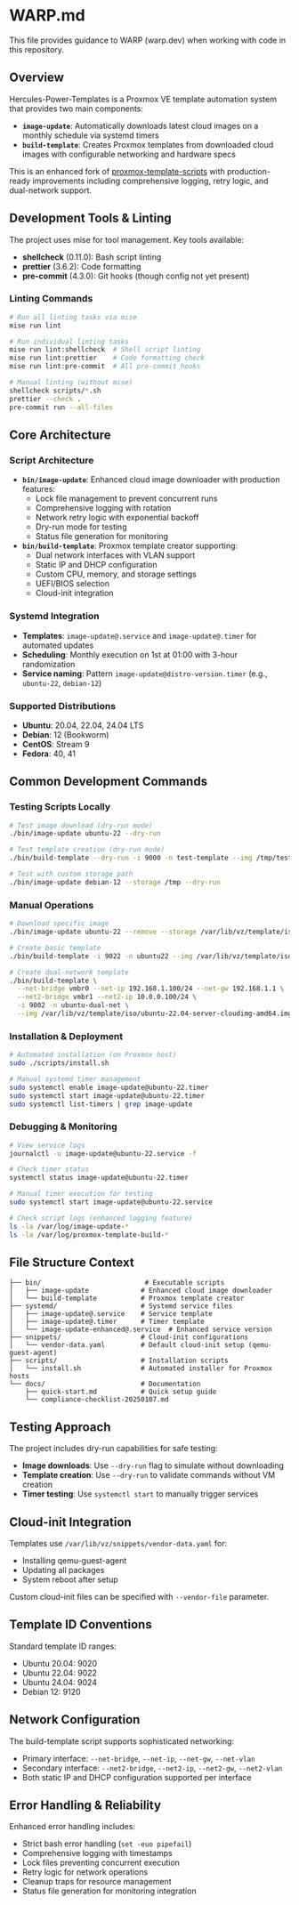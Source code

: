 # WARP.md

This file provides guidance to WARP (warp.dev) when working with code in this
repository.

## Overview

Hercules-Power-Templates is a Proxmox VE template automation system that
provides two main components:

- **`image-update`**: Automatically downloads latest cloud images on a monthly
  schedule via systemd timers
- **`build-template`**: Creates Proxmox templates from downloaded cloud images
  with configurable networking and hardware specs

This is an enhanced fork of
[proxmox-template-scripts](https://github.com/trfore/proxmox-template-scripts)
with production-ready improvements including comprehensive logging, retry logic,
and dual-network support.

## Development Tools & Linting

The project uses mise for tool management. Key tools available:

- **shellcheck** (0.11.0): Bash script linting
- **prettier** (3.6.2): Code formatting
- **pre-commit** (4.3.0): Git hooks (though config not yet present)

### Linting Commands

```bash
# Run all linting tasks via mise
mise run lint

# Run individual linting tasks
mise run lint:shellcheck  # Shell script linting
mise run lint:prettier    # Code formatting check
mise run lint:pre-commit  # All pre-commit hooks

# Manual linting (without mise)
shellcheck scripts/*.sh
prettier --check .
pre-commit run --all-files
```

## Core Architecture

### Script Architecture

- **`bin/image-update`**: Enhanced cloud image downloader with production
  features:
  - Lock file management to prevent concurrent runs
  - Comprehensive logging with rotation
  - Network retry logic with exponential backoff
  - Dry-run mode for testing
  - Status file generation for monitoring
- **`bin/build-template`**: Proxmox template creator supporting:
  - Dual network interfaces with VLAN support
  - Static IP and DHCP configuration
  - Custom CPU, memory, and storage settings
  - UEFI/BIOS selection
  - Cloud-init integration

### Systemd Integration

- **Templates**: `image-update@.service` and `image-update@.timer` for automated
  updates
- **Scheduling**: Monthly execution on 1st at 01:00 with 3-hour randomization
- **Service naming**: Pattern `image-update@distro-version.timer` (e.g.,
  `ubuntu-22`, `debian-12`)

### Supported Distributions

- **Ubuntu**: 20.04, 22.04, 24.04 LTS
- **Debian**: 12 (Bookworm)
- **CentOS**: Stream 9
- **Fedora**: 40, 41

## Common Development Commands

### Testing Scripts Locally

```bash
# Test image download (dry-run mode)
./bin/image-update ubuntu-22 --dry-run

# Test template creation (dry-run mode)
./bin/build-template --dry-run -i 9000 -n test-template --img /tmp/test.img

# Test with custom storage path
./bin/image-update debian-12 --storage /tmp --dry-run
```

### Manual Operations

```bash
# Download specific image
./bin/image-update ubuntu-22 --remove --storage /var/lib/vz/template/iso

# Create basic template
./bin/build-template -i 9022 -n ubuntu22 --img /var/lib/vz/template/iso/ubuntu-22.04-server-cloudimg-amd64.img

# Create dual-network template
./bin/build-template \
  --net-bridge vmbr0 --net-ip 192.168.1.100/24 --net-gw 192.168.1.1 \
  --net2-bridge vmbr1 --net2-ip 10.0.0.100/24 \
  -i 9002 -n ubuntu-dual-net \
  --img /var/lib/vz/template/iso/ubuntu-22.04-server-cloudimg-amd64.img
```

### Installation & Deployment

```bash
# Automated installation (on Proxmox host)
sudo ./scripts/install.sh

# Manual systemd timer management
sudo systemctl enable image-update@ubuntu-22.timer
sudo systemctl start image-update@ubuntu-22.timer
sudo systemctl list-timers | grep image-update
```

### Debugging & Monitoring

```bash
# View service logs
journalctl -u image-update@ubuntu-22.service -f

# Check timer status
systemctl status image-update@ubuntu-22.timer

# Manual timer execution for testing
sudo systemctl start image-update@ubuntu-22.service

# Check script logs (enhanced logging feature)
ls -la /var/log/image-update-*
ls -la /var/log/proxmox-template-build-*
```

## File Structure Context

```
├── bin/                          # Executable scripts
│   ├── image-update             # Enhanced cloud image downloader
│   └── build-template           # Proxmox template creator
├── systemd/                     # Systemd service files
│   ├── image-update@.service    # Service template
│   ├── image-update@.timer      # Timer template
│   └── image-update-enhanced@.service  # Enhanced service version
├── snippets/                    # Cloud-init configurations
│   └── vendor-data.yaml         # Default cloud-init setup (qemu-guest-agent)
├── scripts/                     # Installation scripts
│   └── install.sh               # Automated installer for Proxmox hosts
└── docs/                        # Documentation
    ├── quick-start.md           # Quick setup guide
    └── compliance-checklist-20250107.md
```

## Testing Approach

The project includes dry-run capabilities for safe testing:

- **Image downloads**: Use `--dry-run` flag to simulate without downloading
- **Template creation**: Use `--dry-run` to validate commands without VM
  creation
- **Timer testing**: Use `systemctl start` to manually trigger services

## Cloud-init Integration

Templates use `/var/lib/vz/snippets/vendor-data.yaml` for:

- Installing qemu-guest-agent
- Updating all packages
- System reboot after setup

Custom cloud-init files can be specified with `--vendor-file` parameter.

## Template ID Conventions

Standard template ID ranges:

- Ubuntu 20.04: 9020
- Ubuntu 22.04: 9022
- Ubuntu 24.04: 9024
- Debian 12: 9120

## Network Configuration

The build-template script supports sophisticated networking:

- Primary interface: `--net-bridge`, `--net-ip`, `--net-gw`, `--net-vlan`
- Secondary interface: `--net2-bridge`, `--net2-ip`, `--net2-gw`, `--net2-vlan`
- Both static IP and DHCP configuration supported per interface

## Error Handling & Reliability

Enhanced error handling includes:

- Strict bash error handling (`set -euo pipefail`)
- Comprehensive logging with timestamps
- Lock files preventing concurrent execution
- Retry logic for network operations
- Cleanup traps for resource management
- Status file generation for monitoring integration
